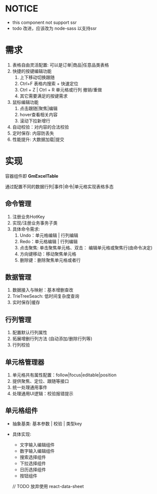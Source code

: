 

# NOTICE
* this component not support ssr
* todo 改进，应该改为 node-sass 以支持ssr


# 需求

1. 表格自由灵活配置: 可以是订单|商品|任意品类表格
2. 快捷的按键编辑功能
    1. 上下移动切换跟随
    2. Ctrl+F 表格内搜索 + 快速定位
    3. Ctrl + Z | Ctrl + R 单元格或行列  撤销/重做
    4. 其它需要满足的按键需求
3. 鼠标编辑功能
    1. 点击跟随|聚焦|编辑
    2. hover查看相关内容
    3. 滚动下拉新增行
4. 自动校验：对内容的合法校验
5. 定时保存: 内容防丢失
6. 性能提升: 大数据加载|提交

# 实现

[](https://www.notion.so/7bfa549647924826b1417b5f4d0ec32b#7783b3281e9c46f7a124f224fff11c87)

容器组件即 **GmExcelTable**

通过配置不同的数据行列|事件|命令|单元格实现表格多态

## 命令管理

1. 注册业务HotKey
2. 实现/注册业务事务子类
3. 具体命令需求: 
    1. Undo：单元格编辑 | 行列编辑
    2. Redo：单元格编辑 | 行列编辑
    3. 点击聚焦: 单击聚焦单元格、双击： 编辑单元格或聚焦行(由命令决定)
    4. 方向键移动：移动聚焦单元格
    5. 删除键：删除聚焦单元格或者行

## 数据管理

1. 数据接入与映射：基本增删查改
2. TrieTreeSeach: 低时间复杂度查询
3. 实时保存|缓存

## 行列管理

1. 配置默认行列属性
2. 拓展增删行列方法  (自动添加/删除行列等) 
3. 行列校验

## 单元格管理器

1. 单元格共有属性配置：follow|focus|editable|position
2. 提供聚焦、定位、跟随等接口
3. 统一处理通用事件
4. 处理通用UI逻辑：校验报错提示

## 单元格组件

- 抽象基类: 基本参数 | 校验 | 类型key
- 具体实现:
    - 文字输入编辑组件
    - 数字输入编辑组件
    - 搜索选择组件
    - 下拉选择组件
    - 日历选择组件
    - 按钮组件


    // TODO 放弃使用 react-data-sheet